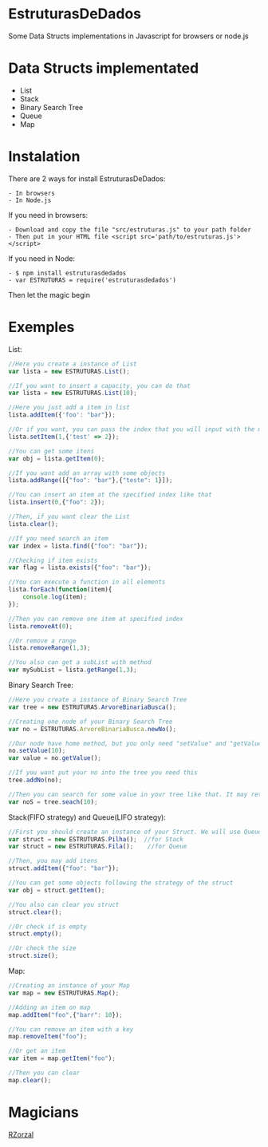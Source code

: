 # EstruturasDeDados
Some Data Structs implementations in Javascript for browsers or node.js

# Data Structs implementated
- List
- Stack
- Binary Search Tree
- Queue
- Map

# Instalation

There are 2 ways for install EstruturasDeDados:

	- In browsers
	- In Node.js

If you need in browsers:
	
	- Download and copy the file "src/estruturas.js" to your path folder
	- Then put in your HTML file <script src='path/to/estruturas.js'></script>
	
	
If you need in Node:

	- $ npm install estruturasdedados
	- var ESTRUTURAS = require('estruturasdedados')

Then let the magic begin

# Exemples

List:

```javascript
//Here you create a instance of List
var lista = new ESTRUTURAS.List();

//If you want to insert a capacity, you can do that
var lista = new ESTRUTURAS.List(10);

//Here you just add a item in list
lista.addItem({'foo': "bar"});

//Or if you want, you can pass the index that you will input with the method "setItem"
lista.setItem(1,{'test' => 2});

//You can get some itens
var obj = lista.getItem(0);

//If you want add an array with some objects
lista.addRange([{"foo": "bar"},{"teste": 1}]);

//You can insert an item at the specified index like that
lista.insert(0,{"foo": 2});

//Then, if you want clear the List
lista.clear();

//If you need search an item
var index = lista.find({"foo": "bar"});

//Checking if item exists
var flag = lista.exists({"foo": "bar"});

//You can execute a function in all elements
lista.forEach(function(item){
	console.log(item);
});

//Then you can remove one item at specified index
lista.removeAt(0);

//Or remove a range
lista.removeRange(1,3);

//You also can get a subList with method
var mySubList = lista.getRange(1,3);
```

Binary Search Tree:

```javascript
//Here you create a instance of Binary Search Tree
var tree = new ESTRUTURAS.ArvoreBinariaBusca();

//Creating one node of your Binary Search Tree
var no = ESTRUTURAS.ArvoreBinariaBusca.newNo();

//Our node have home method, but you only need "setValue" and "getValue"
no.setValue(10);
var value = no.getValue();

//If you want put your no into the tree you need this
tree.addNo(no);

//Then you can search for some value in your tree like that. It may return one "No" object, if the value wasn't in tree, it will return false
var noS = tree.seach(10);

```

Stack(FIFO strategy) and Queue(LIFO strategy):

```javascript
//First you should create an instance of your Struct. We will use Queue in other exemples
var struct = new ESTRUTURAS.Pilha();  //for Stack
var struct = new ESTRUTURAS.Fila();    //for Queue

//Then, you may add itens
struct.addItem({"foo": "bar"});

//You can get some objects following the strategy of the struct
var obj = struct.getItem();

//You also can clear you struct
struct.clear();

//Or check if is empty
struct.empty();

//Or check the size 
struct.size();

```

Map:

```javascript
//Creating an instance of your Map
var map = new ESTRUTURAS.Map();

//Adding an item on map
map.addItem("foo",{"barr": 10});

//You can remove an item with a key
map.removeItem("foo");

//Or get an item
var item = map.getItem("foo");

//Then you can clear
map.clear();

```

# Magicians

[RZorzal](https://github.com/rzorzal)
